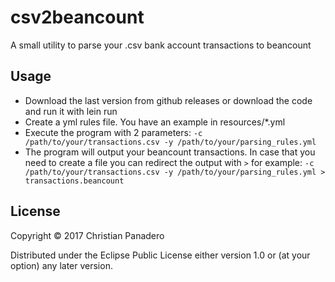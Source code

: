 # csv2beancount

A small utility to parse your .csv bank account transactions to beancount

## Usage

- Download the last version from github releases or download the code and run it with lein run
- Create a yml rules file. You have an example in resources/*.yml
- Execute the program with 2 parameters: `-c /path/to/your/transactions.csv -y /path/to/your/parsing_rules.yml`
- The program will output your beancount transactions. In case that you need to create a file you can redirect the output with `>` for example: `-c /path/to/your/transactions.csv -y /path/to/your/parsing_rules.yml > transactions.beancount`

## License

Copyright © 2017 Christian Panadero 

Distributed under the Eclipse Public License either version 1.0 or (at
your option) any later version.
